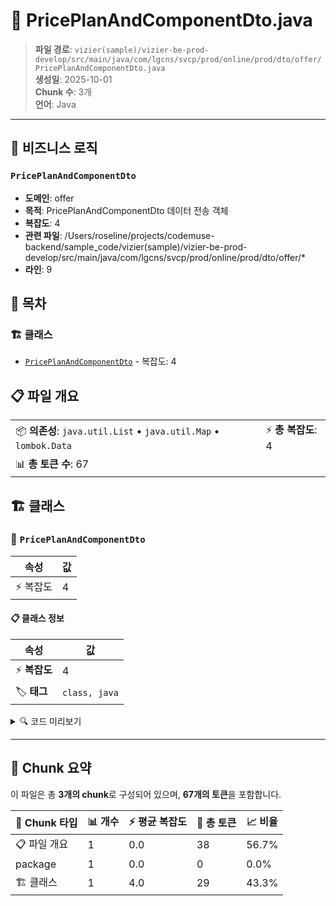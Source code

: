 # 📄 PricePlanAndComponentDto.java

> **파일 경로**: `vizier(sample)/vizier-be-prod-develop/src/main/java/com/lgcns/svcp/prod/online/prod/dto/offer/PricePlanAndComponentDto.java`  
> **생성일**: 2025-10-01  
> **Chunk 수**: 3개  
> **언어**: Java
---



## 💼 비즈니스 로직

### `PricePlanAndComponentDto`
- **도메인**: offer
- **목적**: PricePlanAndComponentDto 데이터 전송 객체
- **복잡도**: 4
- **관련 파일**: /Users/roseline/projects/codemuse-backend/sample_code/vizier(sample)/vizier-be-prod-develop/src/main/java/com/lgcns/svcp/prod/online/prod/dto/offer/*
- **라인**: 9


## 📑 목차

### 🏗️ 클래스
- [`PricePlanAndComponentDto`](#class-priceplanandcomponentdto) - 복잡도: 4

## 📋 파일 개요

| | |
|--|--|
| 📦 **의존성**: `java.util.List` • `java.util.Map` • `lombok.Data` | ⚡ **총 복잡도**: 4 |
| 📊 **총 토큰 수**: 67 |  |



## 🏗️ 클래스

### <a id="class-priceplanandcomponentdto"></a>🎯 `PricePlanAndComponentDto`

| 속성 | 값 |
|------|----|
| ⚡ 복잡도 | 4 |



#### 📋 클래스 정보

| 속성 | 값 |
|------|----|
| ⚡ **복잡도** | 4 || 📍 **라인 범위** | 9-9 |
| 🏷️ **태그** | `class, java` |

<details>
<summary>🔍 코드 미리보기</summary>

```java
public class PricePlanAndComponentDto {
	private List<Map<String, Object>> pricePlan;
	private Map<String, List<String>> componentList;
//	private List<String> benefit;
//	private List<String> characteristics;
//	private List<String> price;
//	private List<String> service;
}...
```

**Chunk 정보**
- 🆔 **ID**: `3eb59caaba6e`
- 📍 **라인**: 9-9
- 📊 **토큰**: 29
- 🏷️ **태그**: `class, java`

</details>

---





## 🧩 Chunk 요약

이 파일은 총 **3개의 chunk**로 구성되어 있으며, **67개의 토큰**을 포함합니다.

| 🧩 Chunk 타입 | 📊 개수 | ⚡ 평균 복잡도 | 📝 총 토큰 | 📈 비율 |
|---------------|--------|-------------|----------|--------|
| 📋 파일 개요 | 1 | 0.0 | 38 | 56.7% |
| package | 1 | 0.0 | 0 | 0.0% |
| 🏗️ 클래스 | 1 | 4.0 | 29 | 43.3% |

